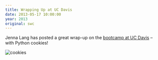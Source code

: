 ```yaml
---
title: Wrapping Up at UC Davis
date: 2013-05-17 10:00:00
year: 2013
original: swc
---
```

<p>Jenna Lang has posted a great wrap-up on the <a href="http://www.microbe.net/2013/05/17/software-carpentry-comes-to-uc-davis/">bootcamp at UC Davis</a> – with Python cookies!</p>
<p><img src="http://www.microbe.net/wp-content/uploads/2013/05/photo-3-300x225.jpg" alt="cookies" class="centered"></p>
